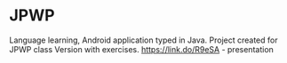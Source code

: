 # JPWP
Language learning, Android application typed in Java. Project created for JPWP class
Version with exercises.
https://link.do/R9eSA - presentation

